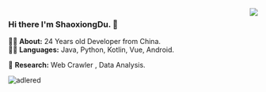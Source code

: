 <img align="right" src="https://github-readme-stats.vercel.app/api?cache_seconds=1800&username=shaoxiongdu&hide_border=false&show_icons=true&width=450&include_all_commits=true&count_private=true&theme=buefy&line_hight=20" />

### Hi there I'm ShaoxiongDu. 👋

👨‍🎓 **About:** 24 Years old Developer from China.  
👨‍💻 **Languages:** Java, Python, Kotlin, Vue, Android.

🏢 **Research:** Web Crawler , Data Analysis.

![adlered](https://count.getloli.com/get/@shaoxiongdu)

